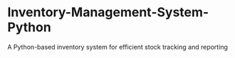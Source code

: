 # Inventory-Management-System-Python
A Python-based inventory system for efficient stock tracking and reporting
